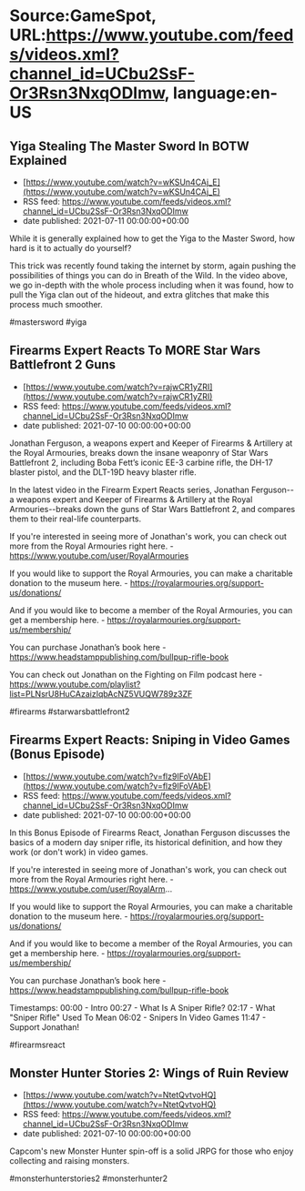 # Source:GameSpot, URL:https://www.youtube.com/feeds/videos.xml?channel_id=UCbu2SsF-Or3Rsn3NxqODImw, language:en-US

## Yiga Stealing The Master Sword In BOTW Explained
 - [https://www.youtube.com/watch?v=wKSUn4CAj_E](https://www.youtube.com/watch?v=wKSUn4CAj_E)
 - RSS feed: https://www.youtube.com/feeds/videos.xml?channel_id=UCbu2SsF-Or3Rsn3NxqODImw
 - date published: 2021-07-11 00:00:00+00:00

While it is generally explained how to get the Yiga to the Master Sword, how hard is it to actually do yourself?

This trick was recently found taking the internet by storm, again pushing the possibilities of things you can do in Breath of the Wild. In the video above, we go in-depth with the whole process including when it was found, how to pull the Yiga clan out of the hideout, and extra glitches that make this process much smoother.

#mastersword #yiga

## Firearms Expert Reacts To MORE Star Wars Battlefront 2 Guns
 - [https://www.youtube.com/watch?v=rajwCR1yZRI](https://www.youtube.com/watch?v=rajwCR1yZRI)
 - RSS feed: https://www.youtube.com/feeds/videos.xml?channel_id=UCbu2SsF-Or3Rsn3NxqODImw
 - date published: 2021-07-10 00:00:00+00:00

Jonathan Ferguson, a weapons expert and Keeper of Firearms & Artillery at the Royal Armouries, breaks down the insane weaponry of Star Wars Battlefront 2, including Boba Fett’s iconic EE-3 carbine rifle, the DH-17 blaster pistol, and the DLT-19D heavy blaster rifle.

In the latest video in the Firearm Expert Reacts series, Jonathan Ferguson--a weapons expert and Keeper of Firearms & Artillery at the Royal Armouries--breaks down the guns of Star Wars Battlefront 2, and compares them to their real-life counterparts.

If you're interested in seeing more of Jonathan's work, you can check out more from the Royal Armouries right here. - https://www.youtube.com/user/RoyalArmouries

If you would like to support the Royal Armouries, you can make a charitable donation to the museum here. - https://royalarmouries.org/support-us/donations/

And if you would like to become a member of the Royal Armouries, you can get a membership here. - https://royalarmouries.org/support-us/membership/

You can purchase Jonathan’s book here - https://www.headstamppublishing.com/bullpup-rifle-book

You can check out Jonathan on the Fighting on Film podcast here - https://www.youtube.com/playlist?list=PLNsrU8HuCAzaizIqbAcNZ5VUQW789z3ZF

#firearms #starwarsbattlefront2

## Firearms Expert Reacts: Sniping in Video Games (Bonus Episode)
 - [https://www.youtube.com/watch?v=flz9IFoVAbE](https://www.youtube.com/watch?v=flz9IFoVAbE)
 - RSS feed: https://www.youtube.com/feeds/videos.xml?channel_id=UCbu2SsF-Or3Rsn3NxqODImw
 - date published: 2021-07-10 00:00:00+00:00

In this Bonus Episode of Firearms React, Jonathan Ferguson discusses the basics of a modern day sniper rifle, its historical definition, and how they work (or don't work) in video games.

If you're interested in seeing more of Jonathan's work, you can check out more from the Royal Armouries right here. - https://www.youtube.com/user/RoyalArm...

If you would like to support the Royal Armouries, you can make a charitable donation to the museum here. - https://royalarmouries.org/support-us/donations/ 

And if you would like to become a member of the Royal Armouries, you can get a membership here. -
https://royalarmouries.org/support-us/membership/

You can purchase Jonathan’s book here - https://www.headstamppublishing.com/bullpup-rifle-book

Timestamps:
00:00 - Intro
00:27 - What Is A Sniper Rifle?
02:17 - What "Sniper Rifle" Used To Mean
06:02 - Snipers In Video Games
11:47 - Support Jonathan!

#firearmsreact

## Monster Hunter Stories 2: Wings of Ruin Review
 - [https://www.youtube.com/watch?v=NtetQvtvoHQ](https://www.youtube.com/watch?v=NtetQvtvoHQ)
 - RSS feed: https://www.youtube.com/feeds/videos.xml?channel_id=UCbu2SsF-Or3Rsn3NxqODImw
 - date published: 2021-07-10 00:00:00+00:00

Capcom's new Monster Hunter spin-off is a solid JRPG for those who enjoy collecting and raising monsters.

#monsterhunterstories2 #monsterhunter2

